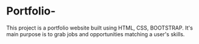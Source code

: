 # Portfolio-
This project is a portfolio website built using HTML, CSS, BOOTSTRAP.
It's main purpose is to grab jobs and opportunities matching a user's skills.
